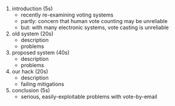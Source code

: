 1. introduction (5s)
    - recently re-examining voting systems
    - partly: concern that human vote counting may be unreliable
    - but: with many electronic systems, vote casting is unreliable
2. old system (20s)
    - description
    - problems
3. proposed system (40s)
    - description
    - problems
4. our hack (20s)
    - description
    - failing mitigations
5. conclusion (5s)
    - serious, easily-exploitable problems with vote-by-email
